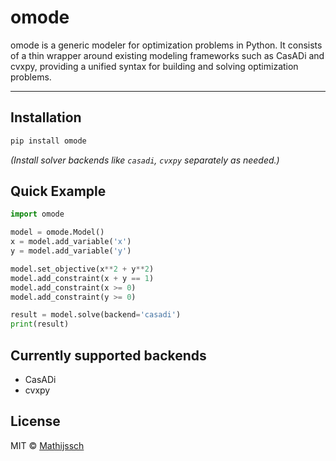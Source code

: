 # omode

omode is a generic modeler for optimization problems in Python. It consists of a thin wrapper around existing modeling frameworks such as CasADi and cvxpy, providing a unified syntax for building and solving optimization problems.

---

## Installation

```bash
pip install omode
```
*(Install solver backends like `casadi`, `cvxpy` separately as needed.)*

## Quick Example

```python
import omode

model = omode.Model()
x = model.add_variable('x')
y = model.add_variable('y')

model.set_objective(x**2 + y**2)
model.add_constraint(x + y == 1)
model.add_constraint(x >= 0)
model.add_constraint(y >= 0)

result = model.solve(backend='casadi')
print(result)
```

## Currently supported backends

- CasADi
- cvxpy


## License

MIT © [Mathijssch](https://github.com/Mathijssch)
